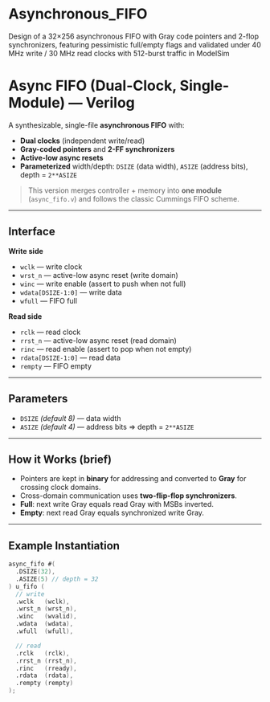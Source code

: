 # Asynchronous_FIFO
Design of a 32×256 asynchronous FIFO with Gray code pointers and 2-flop synchronizers, featuring pessimistic full/empty flags and validated under 40 MHz write / 30 MHz read clocks with 512-burst traffic in ModelSim



# Async FIFO (Dual-Clock, Single-Module) — Verilog

A synthesizable, single-file **asynchronous FIFO** with:
- **Dual clocks** (independent write/read)
- **Gray-coded pointers** and **2-FF synchronizers**
- **Active-low async resets**
- **Parameterized** width/depth: `DSIZE` (data width), `ASIZE` (address bits), depth = `2**ASIZE`

> This version merges controller + memory into **one module** (`async_fifo.v`) and follows the classic Cummings FIFO scheme.

---

## Interface

**Write side**
- `wclk` — write clock  
- `wrst_n` — active-low async reset (write domain)  
- `winc` — write enable (assert to push when not full)  
- `wdata[DSIZE-1:0]` — write data  
- `wfull` — FIFO full

**Read side**
- `rclk` — read clock  
- `rrst_n` — active-low async reset (read domain)  
- `rinc` — read enable (assert to pop when not empty)  
- `rdata[DSIZE-1:0]` — read data  
- `rempty` — FIFO empty

---

## Parameters

- `DSIZE` *(default 8)* — data width  
- `ASIZE` *(default 4)* — address bits ⇒ depth = `2**ASIZE`

---

## How it Works (brief)

- Pointers are kept in **binary** for addressing and converted to **Gray** for crossing clock domains.
- Cross-domain communication uses **two-flip-flop synchronizers**.
- **Full**: next write Gray equals read Gray with MSBs inverted.  
- **Empty**: next read Gray equals synchronized write Gray.

---

## Example Instantiation

```verilog
async_fifo #(
  .DSIZE(32),
  .ASIZE(5) // depth = 32
) u_fifo (
  // write
  .wclk   (wclk),
  .wrst_n (wrst_n),
  .winc   (wvalid),
  .wdata  (wdata),
  .wfull  (wfull),

  // read
  .rclk   (rclk),
  .rrst_n (rrst_n),
  .rinc   (rready),
  .rdata  (rdata),
  .rempty (rempty)
);

